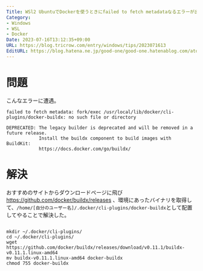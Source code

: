 ```yaml
---
Title: WSl2 UbuntuでDockerを使うときにfailed to fetch metadataなるエラーが出る
Category:
- Windows
- WSL
- Docker
Date: 2023-07-16T13:12:35+09:00
URL: https://blog.tricrow.com/entry/windows/tips/2023071613
EditURL: https://blog.hatena.ne.jp/good-one/good-one.hatenablog.com/atom/entry/820878482950249294
---
```


# 問題

こんなエラーに遭遇。

```console
failed to fetch metadata: fork/exec /usr/local/lib/docker/cli-plugins/docker-buildx: no such file or directory

DEPRECATED: The legacy builder is deprecated and will be removed in a future release.
            Install the buildx component to build images with BuildKit:
            https://docs.docker.com/go/buildx/
```


# 解決

おすすめのサイトからダウンロードページに飛び https://github.com/docker/buildx/releases 、環境にあったバイナリを取得して、`/home/[自分のユーザー名]/.docker/cli-plugins/docker-buildx`として配置してやることで解決した。

```console

mkdir ~/.docker/cli-plugins/
cd ~/.docker/cli-plugins/
wget https://github.com/docker/buildx/releases/download/v0.11.1/buildx-v0.11.1.linux-amd64
mv buildx-v0.11.1.linux-amd64 docker-buildx
chmod 755 docker-buildx
```
